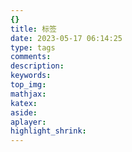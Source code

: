 ```yaml
---
{}
title: 标签
date: 2023-05-17 06:14:25
type: tags
comments:
description:
keywords:
top_img:
mathjax:
katex:
aside:
aplayer:
highlight_shrink:
---
```

